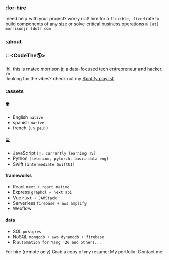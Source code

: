 ### :for-hire

:need help with your project? worry not! hire for a ```flexible, fixed``` rate to build components of any size or solve critical business operations ```m [at] morrisonjr [dot] com``` <br />

### :about
###  :: <CodeThe🌎>

:hi, this is mateo morrison jr, a data-focused tech entrepreneur and hacker. ```/n``` <br />
:looking for the vibes? check out my [Spotify playlist](https://open.spotify.com/playlist/3iwaKLYamUtcGfHFCqSqsw?si=UUpDDeKxTUSkmOm1KfMv1w)

### :assets
#### **👽**
- English ```native```
- spanish ```native```
- french ```(un peu!)``` <br >

#### **💻**
- JavaScript ```[🍦; currently learning TS]```
- Python ```[selenium, pytorch, basic data eng]```
- Swift ```[intermediate SwiftUI]```


#### **frameworks**
- React ```next + react native```
- Express ```graphql + next api```
- Vue ```nuxt + JAMStack```
- Serverless ```firebase + aws amplify```
- Webflow

#### **data**
- SQL ```postgres```
- NoSQL ```mongodb + aws dynamodb + firebase```
- R ```automation for Yang '20 and others...```

For hire (remote only)
Grab a copy of my resume: 
My portfolio:
Contact me: 
